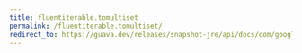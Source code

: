 ```yaml
---
title: fluentiterable.tomultiset
permalink: /fluentiterable.tomultiset/
redirect_to: https://guava.dev/releases/snapshot-jre/api/docs/com/google/common/collect/FluentIterable.html#toMultiset--
---
```

